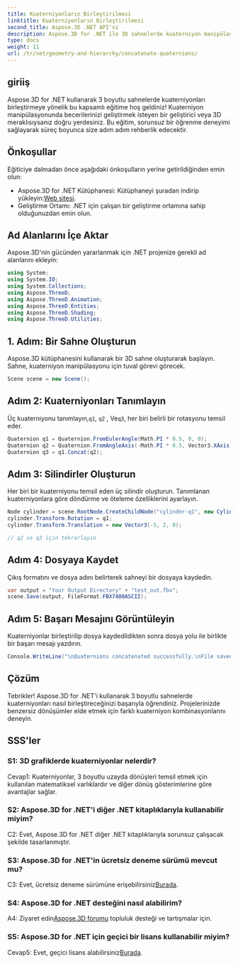 ```yaml
---
title: Kuaterniyonların Birleştirilmesi
linktitle: Kuaterniyonların Birleştirilmesi
second_title: Aspose.3D .NET API'si
description: Aspose.3D for .NET ile 3D sahnelerde kuaterniyon manipülasyonunun gücünü keşfedin. Sürükleyici dönüşümler için kuaterniyonları adım adım birleştirmeyi öğrenin.
type: docs
weight: 11
url: /tr/net/geometry-and-hierarchy/concatenate-quaternions/
---
```

## giriiş

Aspose.3D for .NET kullanarak 3 boyutlu sahnelerde kuaterniyonları birleştirmeye yönelik bu kapsamlı eğitime hoş geldiniz! Kuaterniyon manipülasyonunda becerilerinizi geliştirmek isteyen bir geliştirici veya 3D meraklısıysanız doğru yerdesiniz. Bu eğitim, sorunsuz bir öğrenme deneyimi sağlayarak süreç boyunca size adım adım rehberlik edecektir.

## Önkoşullar

Eğiticiye dalmadan önce aşağıdaki önkoşulların yerine getirildiğinden emin olun:

-  Aspose.3D for .NET Kütüphanesi: Kütüphaneyi şuradan indirip yükleyin:[Web sitesi](https://releases.aspose.com/3d/net/).
- Geliştirme Ortamı: .NET için çalışan bir geliştirme ortamına sahip olduğunuzdan emin olun.

## Ad Alanlarını İçe Aktar

Aspose.3D'nin gücünden yararlanmak için .NET projenize gerekli ad alanlarını ekleyin:

```csharp
using System;
using System.IO;
using System.Collections;
using Aspose.ThreeD;
using Aspose.ThreeD.Animation;
using Aspose.ThreeD.Entities;
using Aspose.ThreeD.Shading;
using Aspose.ThreeD.Utilities;
```

## 1. Adım: Bir Sahne Oluşturun

Aspose.3D kütüphanesini kullanarak bir 3D sahne oluşturarak başlayın. Sahne, kuaterniyon manipülasyonu için tuval görevi görecek.

```csharp
Scene scene = new Scene();
```

## Adım 2: Kuaterniyonları Tanımlayın

 Üç kuaterniyonu tanımlayın,`q1`, `q2` , Ve`q3`, her biri belirli bir rotasyonu temsil eder.

```csharp
Quaternion q1 = Quaternion.FromEulerAngle(Math.PI * 0.5, 0, 0);
Quaternion q2 = Quaternion.FromAngleAxis(-Math.PI * 0.5, Vector3.XAxis);
Quaternion q3 = q1.Concat(q2);
```

## Adım 3: Silindirler Oluşturun

Her biri bir kuaterniyonu temsil eden üç silindir oluşturun. Tanımlanan kuaterniyonlara göre döndürme ve öteleme özelliklerini ayarlayın.

```csharp
Node cylinder = scene.RootNode.CreateChildNode("cylinder-q1", new Cylinder(0.1, 1, 2));
cylinder.Transform.Rotation = q1;
cylinder.Transform.Translation = new Vector3(-5, 2, 0);

// q2 ve q3 için tekrarlayın
```

## Adım 4: Dosyaya Kaydet

Çıkış formatını ve dosya adını belirterek sahneyi bir dosyaya kaydedin.

```csharp
var output = "Your Output Directory" + "test_out.fbx";
scene.Save(output, FileFormat.FBX7400ASCII);
```

## Adım 5: Başarı Mesajını Görüntüleyin

Kuaterniyonlar birleştirilip dosya kaydedildikten sonra dosya yolu ile birlikte bir başarı mesajı yazdırın.

```csharp
Console.WriteLine("\nQuaternions concatenated successfully.\nFile saved at " + output);
```

## Çözüm

Tebrikler! Aspose.3D for .NET'i kullanarak 3 boyutlu sahnelerde kuaterniyonları nasıl birleştireceğinizi başarıyla öğrendiniz. Projelerinizde benzersiz dönüşümler elde etmek için farklı kuaterniyon kombinasyonlarını deneyin.

## SSS'ler

### S1: 3D grafiklerde kuaterniyonlar nelerdir?

Cevap1: Kuaterniyonlar, 3 boyutlu uzayda dönüşleri temsil etmek için kullanılan matematiksel varlıklardır ve diğer dönüş gösterimlerine göre avantajlar sağlar.

### S2: Aspose.3D for .NET'i diğer .NET kitaplıklarıyla kullanabilir miyim?

C2: Evet, Aspose.3D for .NET diğer .NET kitaplıklarıyla sorunsuz çalışacak şekilde tasarlanmıştır.

### S3: Aspose.3D for .NET'in ücretsiz deneme sürümü mevcut mu?

C3: Evet, ücretsiz deneme sürümüne erişebilirsiniz[Burada](https://releases.aspose.com/).

### S4: Aspose.3D for .NET desteğini nasıl alabilirim?

 A4: Ziyaret edin[Aspose.3D forumu](https://forum.aspose.com/c/3d/18) topluluk desteği ve tartışmalar için.

### S5: Aspose.3D for .NET için geçici bir lisans kullanabilir miyim?

 Cevap5: Evet, geçici lisans alabilirsiniz[Burada](https://purchase.aspose.com/temporary-license/).